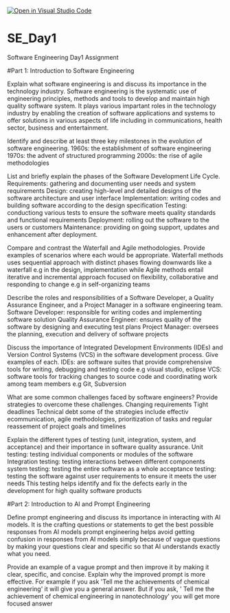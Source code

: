 [![Open in Visual Studio Code](https://classroom.github.com/assets/open-in-vscode-2e0aaae1b6195c2367325f4f02e2d04e9abb55f0b24a779b69b11b9e10269abc.svg)](https://classroom.github.com/online_ide?assignment_repo_id=15566021&assignment_repo_type=AssignmentRepo)
# SE_Day1
Software Engineering Day1 Assignment

#Part 1: Introduction to Software Engineering

Explain what software engineering is and discuss its importance in the technology industry.
Software engineering is the systematic use of engineering principles, methods and tools to develop and maintain high quality software system. It plays various impartant roles in the technology industry by enabling the creation of software applications and systems to offer solutions in various aspects of life including in communications, health sector, business and entertainment.

Identify and describe at least three key milestones in the evolution of software engineering.
1960s: the establishment of software engineering
1970s: the advent of structured programming
2000s: the rise of agile methodologies

List and briefly explain the phases of the Software Development Life Cycle.
Requirements: gathering and documenting user needs and system requirements
Design: creating high-level and detailed designs of the software architecture and user interface
Implementation: writing codes and building software according to the design specification
Testing: conductiong various tests to ensure the software meets quality standards and functional requirements
Deployment: rolling out the software to the users or customers
Maintenance: providing on going support, updates and enhancement after deployment.

Compare and contrast the Waterfall and Agile methodologies. Provide examples of scenarios where each would be appropriate.
Waterfall methods uses sequential approach with distinct phases flowing downwards like a waterfall e.g in the design, implementation while Agile methods entail iterative and incremental approach focused on flexibility, collaborative and responding to change e.g in self-organizing teams

Describe the roles and responsibilities of a Software Developer, a Quality Assurance Engineer, and a Project Manager in a software engineering team.
Software Developer: responsible for writing codes and implementing software solution
Quality Assurance Engineer: ensures quality of the software by designing and executing test plans
Project Manager: oversees the planning, execution and delivery of software projects

Discuss the importance of Integrated Development Environments (IDEs) and Version Control Systems (VCS) in the software development process. Give examples of each.
IDEs: are software suites that provide comprehensive tools for writing, debugging and testing code e.g visual studio, eclipse
VCS: software tools for tracking changes to source code and coordinating work among team members e.g Git, Subversion

What are some common challenges faced by software engineers? Provide strategies to overcome these challenges.
Changing requirements
Tight deadlines
Technical debt
some of the strategies include effectiv ecommunication, agile methodologies, prioritization of tasks and regular reassement of project goals and timelines

Explain the different types of testing (unit, integration, system, and acceptance) and their importance in software quality assurance.
Unit testing: testing individual components or modules of the software
Integration testing: testing interactions between different components 
system testing: testing the entire software as a whole
acceptance testing: testing the software against user requirements to ensure it meets the user needs
This testing helps identify and fix the defects early in the development for high quality software products

#Part 2: Introduction to AI and Prompt Engineering

Define prompt engineering and discuss its importance in interacting with AI models.
It is the crafting questions or statements to get the best possible responses from AI models
prompt engineering helps avoid getting confusion in responses from AI models simply because of vague questions by making your questions clear and specific so that AI understands exactly what you need.

Provide an example of a vague prompt and then improve it by making it clear, specific, and concise. Explain why the improved prompt is more effective.
For example if you ask 'Tell me the achievements of chemical engineering' it will give you a general answer.
But if you ask, ' Tell me the achievement of chemical engineering in nanotechnology' you will get more focused answer
